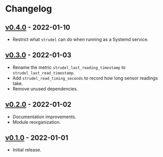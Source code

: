 # Changelog

## [v0.4.0](https://github.com/56quarters/strudel/tree/0.4.0) - 2022-01-10

* Restrict what `strudel` can do when running as a Systemd service.

## [v0.3.0](https://github.com/56quarters/strudel/tree/0.3.0) - 2022-01-03

* Rename the metric `strudel_last_reading_timestamp` to `strudel_last_read_timestamp`.
* Add `strudel_read_timing_seconds` to record how long sensor readings take.
* Remove unused dependencies.

## [v0.2.0](https://github.com/56quarters/strudel/tree/0.2.0) - 2022-01-02

* Documentation improvements.
* Module reorganization.

## [v0.1.0](https://github.com/56quarters/strudel/tree/0.1.0) - 2022-01-01

* Initial release.
